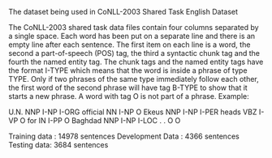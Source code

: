 The dataset being used in CoNLL-2003 Shared Task English Dataset

The CoNLL-2003 shared task data files contain four columns separated by a single space. Each word has been put on a separate line and there is an empty line after each sentence. The first item on each line is a word, the second a part-of-speech (POS) tag, the third a syntactic chunk tag and the fourth the named entity tag. The chunk tags and the named entity tags have the format I-TYPE which means that the word is inside a phrase of type TYPE. Only if two phrases of the same type immediately follow each other, the first word of the second phrase will have tag B-TYPE to show that it starts a new phrase. A word with tag O is not part of a phrase. 
Example:

   U.N.         NNP  I-NP  I-ORG 
   official     NN   I-NP  O 
   Ekeus        NNP  I-NP  I-PER 
   heads        VBZ  I-VP  O 
   for          IN   I-PP  O 
   Baghdad      NNP  I-NP  I-LOC 
   .            .    O     O 

Training data : 14978 sentences
Development Data : 4366 sentences
Testing data: 3684 sentences

